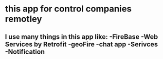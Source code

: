 # this app for control companies remotley
I use many things in this app like:
-FireBase
-Web Services by Retrofit
-geoFire
-chat app 
-Serivces
-Notification
-
